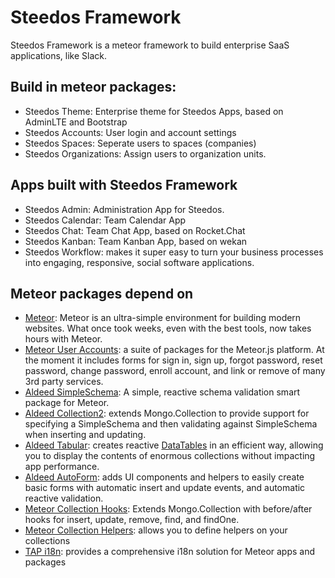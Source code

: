 # Steedos Framework

Steedos Framework is a meteor framework to build enterprise SaaS applications, like Slack.

## Build in meteor packages:
- Steedos Theme: Enterprise theme for Steedos Apps, based on AdminLTE and Bootstrap
- Steedos Accounts: User login and account settings
- Steedos Spaces: Seperate users to spaces (companies)
- Steedos Organizations: Assign users to organization units.

## Apps built with Steedos Framework
- Steedos Admin: Administration App for Steedos.
- Steedos Calendar: Team Calendar App
- Steedos Chat: Team Chat App, based on Rocket.Chat
- Steedos Kanban: Team Kanban App, based on wekan
- Steedos Workflow: makes it super easy to turn your business processes into engaging, responsive, social software applications.

## Meteor packages depend on

- [Meteor](http://docs.meteor.com/#/full/): Meteor is an ultra-simple environment for building modern websites. What once took weeks, even with the best tools, now takes hours with Meteor.
- [Meteor User Accounts](https://github.com/meteor-useraccounts/core): a suite of packages for the Meteor.js platform. At the moment it includes forms for sign in, sign up, forgot password, reset password, change password, enroll account, and link or remove of many 3rd party services.
- [Aldeed SimpleSchema](https://github.com/aldeed/meteor-simple-schema): A simple, reactive schema validation smart package for Meteor.
- [Aldeed Collection2](https://github.com/aldeed/meteor-collection2): extends Mongo.Collection to provide support for specifying a SimpleSchema and then validating against SimpleSchema when inserting and updating.
- [Aldeed Tabular](https://github.com/aldeed/meteor-tabular): creates reactive [DataTables](http://datatables.net/) in an efficient way, allowing you to display the contents of enormous collections without impacting app performance.
- [Aldeed AutoForm](https://github.com/aldeed/meteor-autoform): adds UI components and helpers to easily create basic forms with automatic insert and update events, and automatic reactive validation. 
- [Meteor Collection Hooks](https://github.com/matb33/meteor-collection-hooks): Extends Mongo.Collection with before/after hooks for insert, update, remove, find, and findOne.
- [Meteor Collection Helpers](https://github.com/dburles/meteor-collection-helpers): allows you to define helpers on your collections
- [TAP i18n](https://github.com/TAPevents/tap-i18n): provides a comprehensive i18n solution for Meteor apps and packages
